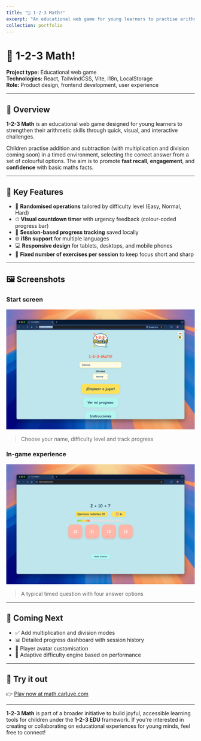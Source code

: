 ```yaml
---
title: "🧠 1-2-3 Math!"
excerpt: "An educational web game for young learners to practise arithmetic with interactive challenges.<br/><img src='/images/portfolio/1-2-3-math-promo.png'>"
collection: portfolio
---
```


# 🧠 1-2-3 Math!

**Project type:** Educational web game  
**Technologies:** React, TailwindCSS, Vite, i18n, LocalStorage  
**Role:** Product design, frontend development, user experience

---

## 🎯 Overview

**1-2-3 Math** is an educational web game designed for young learners to strengthen their arithmetic skills through quick, visual, and interactive challenges.

Children practise addition and subtraction (with multiplication and division coming soon) in a timed environment, selecting the correct answer from a set of colourful options. The aim is to promote **fast recall**, **engagement**, and **confidence** with basic maths facts.

---

## 🧩 Key Features

- 🔢 **Randomised operations** tailored by difficulty level (Easy, Normal, Hard)
- ⏱ **Visual countdown timer** with urgency feedback (colour-coded progress bar)
- 🎯 **Session-based progress tracking** saved locally
- 🌐 **i18n support** for multiple languages
- 💻 **Responsive design** for tablets, desktops, and mobile phones
- 🧠 **Fixed number of exercises per session** to keep focus short and sharp

---

## 🖼 Screenshots

### Start screen
![Start screen](/images/portfolio/202505_math.png)  
> Choose your name, difficulty level and track progress

### In-game experience
![Game in action](/images/portfolio/202505_01math.png)  
> A typical timed question with four answer options

---

## 🚀 Coming Next

- ✅ Add multiplication and division modes
- 📊 Detailed progress dashboard with session history
- 🧒 Player avatar customisation
- 🧠 Adaptive difficulty engine based on performance

---

## 🔗 Try it out

👉 [Play now at math.carluve.com](https://math.carluve.com)

---

**1-2-3 Math** is part of a broader initiative to build joyful, accessible learning tools for children under the **1-2-3 EDU** framework. If you're interested in creating or collaborating on educational experiences for young minds, feel free to connect!

